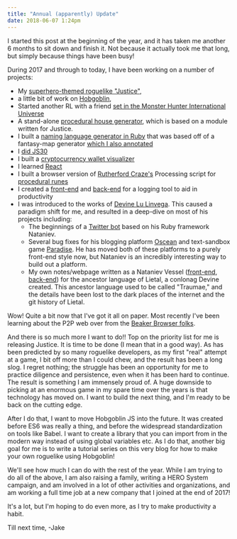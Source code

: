 ```yaml
---
title: "Annual (apparently) Update"
date: 2018-06-07 1:24pm
---
```


I started this post at the beginning of the year, and it has taken me another 6 months to sit down and finish it. Not because it actually took me that long, but simply because things have been busy!

During 2017 and through to today, I have been working on a number of projects:

- My [superhero-themed roguelike "Justice"](/hero),
- a little bit of work on [Hobgoblin](https://github.com/jakofranko/hobgoblinjs),
- Started another RL with a friend [set in the Monster Hunter International Universe](https://github.com/jakofranko/MonsterHunterRL)
- A stand-alone [procedural house generator](/maison), which is based on a module written for Justice.
- I built a [naming language generator in Ruby](https://github.com/jakofranko/glossa) that was based off of a fantasy-map generator [which I also annotated](https://github.com/jakofranko/annotated-terrain/blob/master/terrain.js)
- I [did JS30](/JavaScript30)
- I built a [cryptocurrency wallet visualizer](/prospector)
- I learned [React](/react-demo)
- I built a browser version of [Rutherford Craze's](https://github.com/rutherfordcraze/processing) Processing script for [procedural runes](/procedural-runes)
- I created a [front-end](https://github.com/jakofranko/scriven) and [back-end](https://github.com/jakofranko/ledger) for a logging tool to aid in productivity
- I was introduced to the works of [Devine Lu Linvega](http://xxiivv.com). This caused a paradigm shift for me, and resulted in a deep-dive on most of his projects including:
    - The beginnings of a [Twitter bot](https://github.com/jakofranko/vessel.yuri) based on his Ruby framework Nataniev.
    - Several bug fixes for his blogging platform [Oscean](https://github.com/jakofranko/vessel.oscean) and text-sandbox game [Paradise](https://github.com/jakofranko/vessel.paradise). He has moved both of these platforms to a purely front-end style now, but Nataniev is an incredibly interesting way to build out a platform.
    - My own notes/webpage written as a Nataniev Vessel ([front-end](https://github.com/jakofranko/public.traumae), [back-end](https://github.com/jakofranko/vessel.traumae)) for the ancestor language of Lietal, a conlonag Devine created. This ancestor language used to be called "Traumae," and the details have been lost to the dark places of the internet and the git history of Lietal.

Wow! Quite a bit now that I've got it all on paper. Most recently I've been learning about the P2P web over from the [Beaker Browser folks](https://beakerbrowser.com/).

And there is so much more I want to do!! Top on the priority list for me is releasing Justice. It is time to be done (I mean that in a good way). As has been predicted by so many roguelike developers, as my first "real" attempt at a game, I bit off more than I could chew, and the result has been a long slog. I regret nothing; the struggle has been an opportunity for me to practice diligence and persistence, even when it has been hard to continue. The result is something I am immensely proud of. A huge downside to picking at an enormous game in my spare time over the years is that technology has moved on. I want to build the next thing, and I'm ready to be back on the cutting edge.

After I do that, I want to move Hobgoblin JS into the future. It was created before ES6 was really a thing, and before the widespread standardization on tools like Babel. I want to create a library that you can import from in the modern way instead of using global variables etc. As I do that, another big goal for me is to write a tutorial series on this very blog for how to make your own roguelike using Hobgoblin!

We'll see how much I can do with the rest of the year. While I am trying to do all of the above, I am also raising a family, writing a HERO System campaign, and am involved in a lot of other activities and organizations, and am working a full time job at a new company that I joined at the end of 2017!

It's a lot, but I'm hoping to do even more, as I try to make productivity a habit.

Till next time,
-Jake

